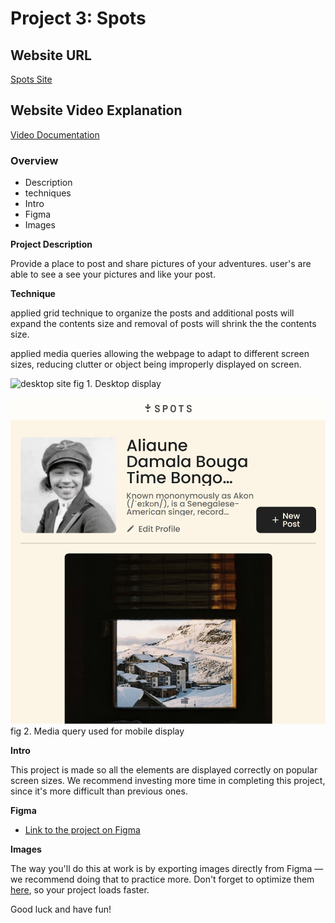 # Project 3: Spots

## Website URL

[Spots Site](https://softwareapprentice.github.io/se_project_spots/)

## Website Video Explanation

[Video Documentation](https://www.loom.com/share/2fdc81a7d09c41a6b9c09e4c839bc8ca)

### Overview

- Description
- techniques
- Intro
- Figma
- Images

**Project Description**

Provide a place to post and share pictures of your adventures.
user's are able to see a see your pictures and like your post.

**Technique**

applied grid technique to organize the posts and additional posts will expand the contents size and removal of posts will shrink the the contents size.

applied media queries allowing the webpage to adapt to different screen sizes, reducing clutter or object being improperly displayed on screen.

![desktop site](./images/sprint_3_desktop_site_example.png)
fig 1. Desktop display

![mobile site](./images/sprint-3_mobile_site_example.png)
fig 2. Media query used for mobile display

**Intro**

This project is made so all the elements are displayed correctly on popular screen sizes. We recommend investing more time in completing this project, since it's more difficult than previous ones.

**Figma**

- [Link to the project on Figma](https://www.figma.com/file/BBNm2bC3lj8QQMHlnqRsga/Sprint-3-Project-%E2%80%94-Spots?type=design&node-id=2%3A60&mode=design&t=afgNFybdorZO6cQo-1)

**Images**

The way you'll do this at work is by exporting images directly from Figma — we recommend doing that to practice more. Don't forget to optimize them [here](https://tinypng.com/), so your project loads faster.

Good luck and have fun!
